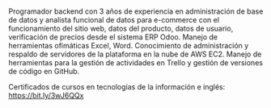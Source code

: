 # 
Programador backend con 3 años de experiencia en administración de base de datos y analista funcional de datos para e-commerce con el funcionamiento del sitio web, datos del producto, datos de usuario, verificación de precios desde el sistema ERP Odoo.
Manejo de herramientas ofimáticas Excel, Word.
Conocimiento de administración y respaldo de servidores de la plataforma en la nube de AWS EC2.
Manejo de herramientas para la gestión de actividades en Trello y gestión de versiones de código en GitHub.

Certificados de cursos en tecnologías de la información e inglés:
https://bit.ly/3wJ6QQx
